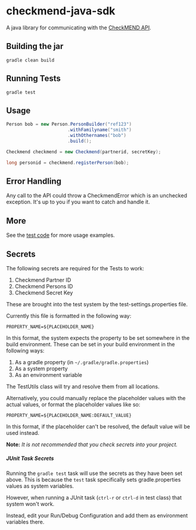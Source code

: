 checkmend-java-sdk
==================

A java library for communicating with the [CheckMEND API](http://gapi.checkmend.com/docs/).


Building the jar
----------------
```
gradle clean build
```


Running Tests
-------------
```
gradle test
```


Usage
-----

``` java
Person bob = new Person.PersonBuilder("ref123")
                       .withFamilyname("smith")
                       .withOthernames("bob")
                       .build();

Checkmend checkmend = new Checkmend(partnerid, secretKey);

long personid = checkmend.registerPerson(bob);
```


Error Handling
--------------

Any call to the API could throw a CheckmendError which is an unchecked exception. It's up to you if you want to catch and handle it.


More
----

See the [test code](https://github.com/mattburns/checkmend-java-sdk/blob/master/checkmend-java-sdk/src/test/java/uk/co/mattburns/checkmend/differentpackage/CheckmendTest.java) for more usage examples.


Secrets
-------
The following secrets are required for the Tests to work:

1. Checkmend Partner ID
1. Checkmend Persons ID
1. Checkmend Secret Key

These are brought into the test system by the test-settings.properties file.

Currently this file is formatted in the following way:

    PROPERTY_NAME=${PLACEHOLDER_NAME}

In this format, the system expects the property to be set somewhere in the build environment.
These can be set in your build environment in the following ways:

1. As a gradle property (in `~/.gradle/gradle.properties`) 
1. As a system property
1. As an environment variable
    
The TestUtils class will try and resolve them from all locations.

Alternatively, you could manually replace the placeholder values with the actual values,
or format the placeholder values like so:

    PROPERTY_NAME=${PLACEHOLDER_NAME:DEFAULT_VALUE}

In this format, if the placeholder can't be resolved, the default value will be used instead.

**Note:** *It is not recommended that you check secrets into your project.*

##### JUnit Task Secrets
Running the `gradle test` task will use the secrets as they have been set above. This is because the `test` task
specifically sets gradle.properties values as system variables.

However, when running a JUnit task (`ctrl-r` or `ctrl-d` in test class) that system won't work.

Instead, edit your Run/Debug Configuration and add them as environment variables there.

